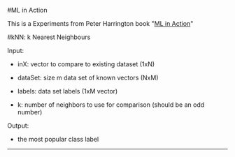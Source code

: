 #ML in Action

This is a Experiments from Peter Harrington book "[ML in Action](http://www.amazon.com/Machine-Learning-Action-Peter-Harrington/dp/1617290181/ref=sr_1_1?ie=UTF8&qid=1373630348&sr=8-1&keywords=machine+learning+in+action)"

#kNN: k Nearest Neighbours

Input:

* inX: vector to compare to existing dataset (1xN)

* dataSet: size m data set of known vectors (NxM)

* labels: data set labels (1xM vector)

* k: number of neighbors to use for comparison (should be an odd number)

Output:

* the most popular class label

----
